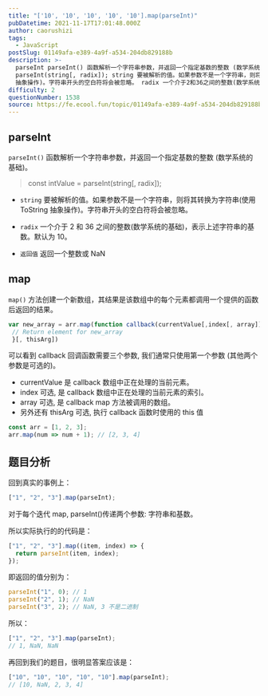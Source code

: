 ```yaml
---
title: "['10', '10', '10', '10', '10'].map(parseInt)"
pubDatetime: 2021-11-17T17:01:48.000Z
author: caorushizi
tags:
  - JavaScript
postSlug: 01149afa-e389-4a9f-a534-204db829188b
description: >-
  parseInt parseInt() 函数解析一个字符串参数，并返回一个指定基数的整数 (数学系统的基础)。 const intValue =
  parseInt(string[, radix]); string 要被解析的值。如果参数不是一个字符串，则将其转换为字符串(使用 ToString
  抽象操作)。字符串开头的空白符将会被忽略。 radix 一个介于2和36之间的整数(数学系统的基础)，表
difficulty: 2
questionNumber: 1538
source: https://fe.ecool.fun/topic/01149afa-e389-4a9f-a534-204db829188b
---
```


## parseInt

`parseInt()` 函数解析一个字符串参数，并返回一个指定基数的整数 (数学系统的基础)。

> const intValue = parseInt(string[, radix]);

- `string` 要被解析的值。如果参数不是一个字符串，则将其转换为字符串(使用 ToString 抽象操作)。字符串开头的空白符将会被忽略。

- `radix` 一个介于 2 和 36 之间的整数(数学系统的基础)，表示上述字符串的基数。默认为 10。

- `返回值` 返回一个整数或 NaN

## map

`map()` 方法创建一个新数组，其结果是该数组中的每个元素都调用一个提供的函数后返回的结果。

```js
var new_array = arr.map(function callback(currentValue[,index[, array]]) {
 // Return element for new_array
 }[, thisArg])
```

可以看到 callback 回调函数需要三个参数, 我们通常只使用第一个参数 (其他两个参数是可选的)。

- currentValue 是 callback 数组中正在处理的当前元素。
- index 可选, 是 callback 数组中正在处理的当前元素的索引。
- array 可选, 是 callback map 方法被调用的数组。
- 另外还有 thisArg 可选, 执行 callback 函数时使用的 this 值

```js
const arr = [1, 2, 3];
arr.map(num => num + 1); // [2, 3, 4]
```

## 题目分析

回到真实的事例上：

```js
["1", "2", "3"].map(parseInt);
```

对于每个迭代 map, parseInt()传递两个参数: 字符串和基数。

所以实际执行的的代码是：

```js
["1", "2", "3"].map((item, index) => {
  return parseInt(item, index);
});
```

即返回的值分别为：

```js
parseInt("1", 0); // 1
parseInt("2", 1); // NaN
parseInt("3", 2); // NaN, 3 不是二进制
```

所以：

```js
["1", "2", "3"].map(parseInt);
// 1, NaN, NaN
```

再回到我们的题目，很明显答案应该是：

```js
["10", "10", "10", "10", "10"].map(parseInt);
// [10, NaN, 2, 3, 4]
```

